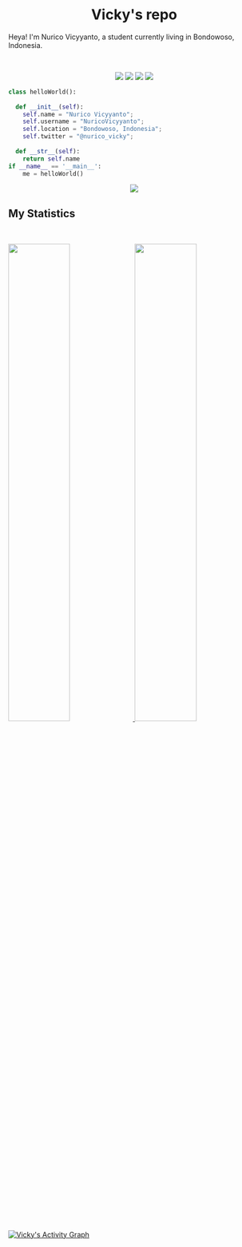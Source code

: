 <h1 align="center">
  <b>Vicky's repo</b>
</h1>

Heya! I'm Nurico Vicyyanto, a student currently living in Bondowoso, Indonesia.

<br>

<p>
<div align="center">
  <img src="https://img.shields.io/badge/-HTML-c58545?style=for-the-badge&logo=html5&logoColor=c58545&labelColor=282828">
  <img src="https://img.shields.io/badge/-CSS-d1a01f?style=for-the-badge&logo=css3&logoColor=d1a01f&labelColor=282828">
  <img src="https://img.shields.io/badge/-Python-98b982?style=for-the-badge&logo=python&logoColor=98b982&labelColor=282828">
  <img src="https://img.shields.io/badge/-PHP-3146cc?style=for-the-badge&logo=php&logoColor=3146cc&labelColor=282828">
</div>
</p>

```python
class helloWorld():
    
  def __init__(self):
    self.name = "Nurico Vicyyanto";
    self.username = "NuricoVicyyanto";
    self.location = "Bondowoso, Indonesia";
    self.twitter = "@nurico_vicky";
  
  def __str__(self):
    return self.name
if __name__ == '__main__':
    me = helloWorld()
```

<div align="center">
  <a href="#">
    <img src="https://readme-spotify-tingz.vercel.app/api/now-playing&theme=blueberry">
  </a>
</div>


## My Statistics

<br/>
<p align="left">
  <a href="https://abhigyantrips.dev/">
  <img width="49.5%" src="https://github-readme-stats.vercel.app/api?username=NuricoVicyyanto&show_icons=true&theme=blueberry&hide_border=true" />
    <img width="49.5%" src="https://github-readme-streak-stats.herokuapp.com/?user=NuricoVicyyanto&theme=blueberry&hide_border=true" />
  </a>
</p>
<br>

[![ Vicky's Activity Graph](https://activity-graph.herokuapp.com/graph?username=NuricoVicyyanto&custom_title=Vicky%20Trips's%20Contribution%20Graph&theme=blueberry&bg_color=242938&hide_border=true&line=7395DF&point=72E8A8)](https://oo.dev)
